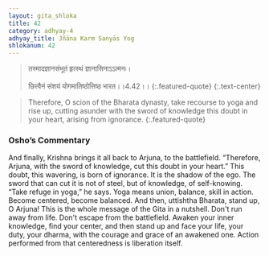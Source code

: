```yaml
---
layout: gita_shloka
title: 42
category: adhyay-4
adhyay_title: Jñāna Karm Sanyās Yog
shlokanum: 42
---
```


> तस्मादज्ञानसंभूतं हृत्स्थं ज्ञानासिनाऽऽत्मनः।<br><br>छित्त्वैनं संशयं योगमातिष्ठोत्तिष्ठ भारत।।4.42।।
{:.featured-quote}
{:.text-center}

> Therefore, O scion of the Bharata dynasty, take recourse to yoga and rise up, cutting asunder with the sword of knowledge this doubt in your heart, arising from ignorance.
{:.featured-quote}

### Osho’s Commentary
And finally, Krishna brings it all back to Arjuna, to the battlefield. “Therefore, Arjuna, with the sword of knowledge, cut this doubt in your heart.”
This doubt, this wavering, is born of ignorance. It is the shadow of the ego. The sword that can cut it is not of steel, but of knowledge, of self-knowing.
“Take refuge in yoga,” he says. Yoga means union, balance, skill in action. Become centered, become balanced. And then, uttishtha Bharata, stand up, O Arjuna!
This is the whole message of the Gita in a nutshell. Don't run away from life. Don't escape from the battlefield. Awaken your inner knowledge, find your center, and then stand up and face your life, your duty, your dharma, with the courage and grace of an awakened one. Action performed from that centeredness is liberation itself.
